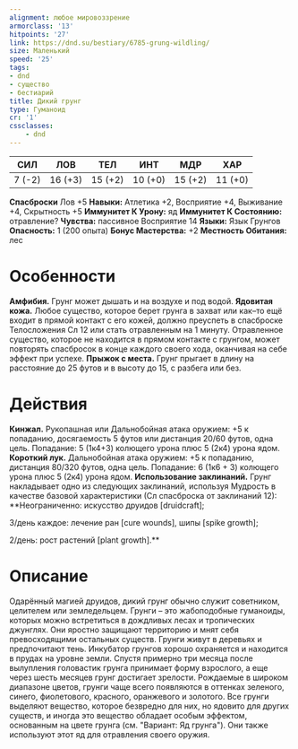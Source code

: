 ```yaml
---
alignment: любое мировоззрение
armorclass: '13'
hitpoints: '27'
link: https://dnd.su/bestiary/6785-grung-wildling/
size: Маленький
speed: '25'
tags:
- dnd
- существо
- бестиарий
title: Дикий грунг
type: Гуманоид
cr: '1'
cssclasses:
    - dnd
---
```



| СИЛ | ЛОВ | ТЕЛ | ИНТ | МДР | ХАР |
|---|---|---|---|---|---|
| 7 (-2) | 16 (+3) | 15 (+2) | 10 (+0) | 15 (+2) | 11 (+0) |
**Спасброски** Лов +5
**Навыки:** Атлетика +2, Восприятие +4, Выживание +4, Скрытность +5
**Иммунитет К Урону:** яд
**Иммунитет К Состоянию:** отравление?
**Чувства:** пассивное Восприятие 14
**Языки:** Язык Грунгов
**Опасность:** 1 (200 опыта)
**Бонус Мастерства:** +2
**Местность Обитания:** лес


# Особенности
**Амфибия.** Грунг может дышать и на воздухе и под водой.
**Ядовитая кожа.** Любое существо, которое берет грунга в захват или как–то ещё входит в прямой контакт с его кожей, должно преуспеть в спасброске Телосложения Сл 12 или стать отравленным на 1 минуту. Отравленное существо, которое не находится в прямом контакте с грунгом, может повторять спасбросок в конце каждого своего хода, оканчивая на себе эффект при успехе.
**Прыжок с места.** Грунг прыгает в длину на расстояние до 25 футов и в высоту до 15, с разбега или без.


# Действия
**Кинжал.** Рукопашная или Дальнобойная атака оружием: +5 к попаданию, досягаемость 5 футов или дистанция 20/60 футов, одна цель. Попадание: 5 (1к4+3) колющего урона плюс 5 (2к4) урона ядом.
**Короткий лук.** Дальнобойная атака оружием: +5 к попаданию, дистанция 80/320 футов, одна цель. Попадание: 6 (1к6 + 3) колющего урона плюс 5 (2к4) урона ядом.
**Использование заклинаний.** Грунг накладывает одно из следующих заклинаний, используя Мудрость в качестве базовой характеристики (Сл спасброска от заклинаний 12):
**Неограниченно: искусство друидов [druidcraft];

3/день каждое: лечение ран [cure wounds], шипы [spike growth];

2/день: рост растений [plant growth].** 


# Описание
Одарённый магией друидов, дикий грунг обычно служит советником, целителем или земледельцем. Грунги – это жабоподобные гуманоиды, которых можно встретиться в дождливых лесах и тропических джунглях. Они яростно защищают территорию и мнят себя превосходящими остальных существ. Грунги живут в деревьях и предпочитают тень. Инкубатор грунгов хорошо охраняется и находится в прудах на уровне земли. Спустя примерно три месяца после вылупления головастик грунга принимает форму взрослого, а еще через шесть месяцев грунг достигает зрелости. Рождаемые в широком диапазоне цветов, грунги чаще всего появляются в оттенках зеленого, синего, фиолетового, красного, оранжевого и золотого. Все грунги выделяют вещество, которое безвредно для них, но ядовито для других существ, и иногда это вещество обладает особым эффектом, основанным на цвете грунга (см. "Вариант: Яд грунга"). Они также используют этот яд для отравления своего оружия.
